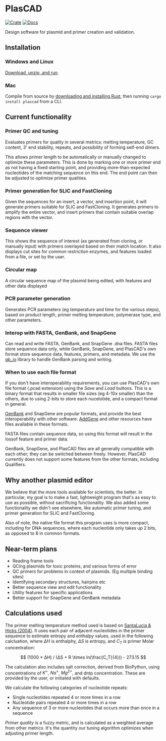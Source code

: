 # PlasCAD

[![Crate](https://img.shields.io/crates/v/plascad.svg)](https://crates.io/crates/plascad)
[![Docs](https://docs.rs/plascad/badge.svg)](https://docs.rs/plascad)

Design software for plasmid and primer creation and validation.


## Installation

### Windows and Linux
[Download, unzip, and run](https://github.com/David-OConnor/plascad/releases). 


### Mac
Compile from source by [downloading and installing Rust](https://www.rust-lang.org/tools/install), then running `cargo install plascad` from a CLI.


## Current functionality

### Primer QC and tuning
Evaluates primers for quality in several metrics: melting temperature, GC content, 3' end stability, repeats, and possibility
of forming self-end dimers.

This allows primer length to be automatically or manually changed to optimize these parameters. This is done by marking
one or more primer end as not having a fixed starting point, and providing more-than-expected nucleotides of the matching 
sequence on this end. The end point can then be adjusted to optimize primer qualities.


### Primer generation for SLIC and FastCloning
Given the sequences for an insert, a vector, and insertion point, it will generate primers suitable for SLIC and FastCloning.
It generates primers to amplify the entire vector, and insert primers that contain suitable overlap regions with the vector.


### Sequence viewer
This shows the sequence of interest (as generated from cloning, or manually input) with primers overlayed based on their
match location. It also displays cut sites for common restriction enzymes, and features loaded from a file, or set by the user.


### Circular map
A circular sequence map of the plasmid being edited, with features and other data displayed


### PCR parameter generation
Generates PCR parameters (eg temperature and time for the various steps), based on product length, primer
melting temperature, polymerase type, and other parameters.


### Interop with FASTA, GenBank, and SnapGene
Can read and write FASTA, GenBank, and SnapGene .dna files. FASTA files store sequence data only, while GenBank, SnapGene, and PlasCAD's own format store sequence data, features, primers, and metadata. We use the [gb_io](https://docs.rs/gb-io/latest/gb_io/) library
to handle GenBank parsing and writing.

### When to use each file format
If you don't have interoperability requirements, you can use PlasCAD's own file format (.pcad extension) using the *Save* and *Load* buttons. This is a binary format that results in smaller file sizes (eg 4-10x smaller) than the others, due to using 2-bits to store each nucelotide, and a compact format in general.

[GenBank](https://www.ncbi.nlm.nih.gov/genbank/) and SnapGene are popular formats, and provide the best interoperability with other software. [AddGene](https://www.addgene.org/) and other resources have files available in these formats.

FASTA files contain sequence data, so using this format will result in the lossof feature and primer data.

GenBank, SnapGene, and PlasCAD files are all generally compatible with each other; they can be switched between freely. However, PlasCAD currently does not support some features from the other formats, including Qualifiers.


## Why another plasmid editor
We believe that the more tools available for scientists, the better. In particular, my goal is to make
a fast, lightweight program that's as easy to use as possible, without sacrificing functionality. We also added
some functionality we didn't see elsewhere, like automatic primer tuning, and primer generation for SLIC and FastCloning.

Also of note, the native file format this program uses is more compact, including for DNA sequences, where each nucleotide only takes up 2 bits, as opposed to 8 in common formats.


## Near-term plans
- Reading frame tools
- QCing plasmids for toxic proteins, and various forms of error
- QC primers for problems in context of plasmids. (Eg multiple binding sites)
- Identifying secondary structures, hairpins etc
- Better sequence view and edit functionality
- Utility features for specific applications
- Better support for SnapGene and GenBank metadata


## Calculations used 
The primer melting temperature method used is based on [SantaLucia & Hicks (2004)](https://pubmed.ncbi.nlm.nih.gov/15139820/). It uses each pair of adjacent nucleotides in the
primer sequence to estimate entropy and enthalpy values, used in the following calcluation, where $ΔH$ is enthalphy, $ΔS$ is entropy, and $C_T$ is 
primer Molar concentration:

$$ (1000 * ΔH) / (ΔS + R \times ln(\frac{C_T}{4})) - 273.15 $$

The calculation also includes salt correction, derived from BioPython, using concentrations of $K^+$, $Na^+$, $Mg^{2+}$, and dntp concentration. These are provided by the user, or initiated with defaults.

We calculate the following categories of nucleotide repeats:
- Single nucleotides repeated 4 or more times in a row
- Nucleotide pairs repeated 4 or more times in a row
- Any sequence of 3 or more nucleotides that occurs more than once in a sequence

*Primer quality* is a fuzzy metric, and is calculated as a weighted average from other metrics. It's the quantity our tuning algorithm optimizes when adjusting primer length.